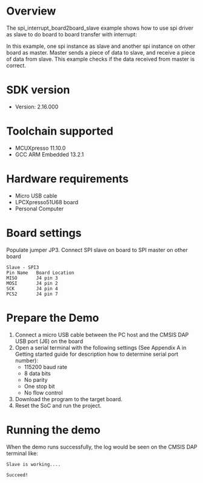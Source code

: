 Overview
========
The spi_interrupt_board2board_slave example shows how to use spi driver as slave to do board to board transfer with 
interrupt:

In this example, one spi instance as slave and another spi instance on other board as master. Master sends a piece of
data to slave, and receive a piece of data from slave. This example checks if the data received from master is correct.

SDK version
===========
- Version: 2.16.000

Toolchain supported
===================
- MCUXpresso  11.10.0
- GCC ARM Embedded  13.2.1

Hardware requirements
=====================
- Micro USB cable
- LPCXpresso51U68 board
- Personal Computer

Board settings
==============
Populate jumper JP3.
Connect SPI slave on board to SPI master on other board
~~~~~~~~~~~~~~~~~~~~~~~~~~~~~~~~~~~~~~~~~~~~~~~~~~~~~~
Slave - SPI3
Pin Name   Board Location
MISO       J4 pin 3
MOSI       J4 pin 2
SCK        J4 pin 4
PCS2       J4 pin 7
~~~~~~~~~~~~~~~~~~~~~~~~~~~~~~~~~~~~~~~~~~~~~~~~~~~~~~

Prepare the Demo
================
1.  Connect a micro USB cable between the PC host and the CMSIS DAP USB port (J6) on the board
2.  Open a serial terminal with the following settings (See Appendix A in Getting started guide for description how to determine serial port number):
    - 115200 baud rate
    - 8 data bits
    - No parity
    - One stop bit
    - No flow control
3.  Download the program to the target board.
4.  Reset the SoC and run the project.

Running the demo
================
When the demo runs successfully, the log would be seen on the CMSIS DAP terminal like:

~~~~~~~~~~~~~~~~~~~~~~~~~~~~~~~~~~~~~~~~~~~~~~~~~~~~~~~~~~~~~~~~~~~~~~~~~~~~~~~~~~~
Slave is working....

Succeed!
~~~~~~~~~~~~~~~~~~~~~~~~~~~~~~~~~~~~~~~~~~~~~~~~~~~~~~~~~~~~~~~~~~~~~~~~~~~~~~~~~~~~~
